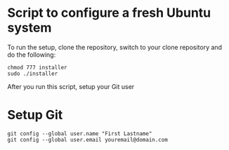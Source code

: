 Script to configure a fresh Ubuntu system
=========================================


To run the setup, clone the repository, switch to your clone repository and do the following:

    chmod 777 installer
    sudo ./installer

After you run this script, setup your Git user
# Setup Git
    git config --global user.name "First Lastname"
    git config --global user.email youremail@domain.com



